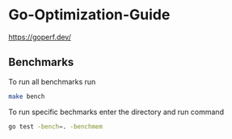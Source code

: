 # Go-Optimization-Guide

https://goperf.dev/

## Benchmarks 

To run all benchmarks run 

```bash
make bench
```

To run specific bechmarks enter the directory and run command 
```bash
go test -bench=. -benchmem
``` 

